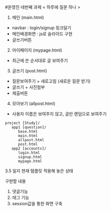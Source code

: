 #운영진 네번째 과제
< 하루에 질문 하나 >
1. 메인 (main.html)
- navbar : login/signup 링크달기
- 메인배경화면 : js로 슬라이드 구현
- 글쓰기버튼

2. 마이페이지 (mypage.html)
- 최근에 쓴 순서대로 글 보여주기

3. 글쓰기 (post.html)
- 질문보여주기 + 새로고침 (새로운 질문 받기)
- 글쓰기 + 사진첨부
- 제출버튼

4. 모아보기 (allpost.html)
- 사용자 이름은 보여주지 않고, 글만 랜덤으로 보여주기
~~~
project [Study]/
   app1 [question]/
      base.html
      main.html
      allpost.html
      post.html
   app2 [accounts]/
      login.html
      signup.html
      mypage.html
~~~

3.5 일지
현재 템플릿 적용해 놓은 상태

구현할 내용
1. 댓글기능
2. 태그 기능
3. session값을 통한 화면 구축
